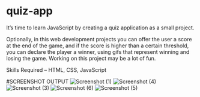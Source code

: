 # quiz-app
It’s time to learn JavaScript by creating a quiz application as a small project.

Optionally, in this web development projects you can offer the user a score at the end of the game, and if the score is higher than a certain threshold, you can declare the player a winner, using gifs that represent winning and losing the game. Working on this project may be a lot of fun.

Skills Required – HTML, CSS, JavaScript

#SCREENSHOT
OUTPUT
![Screenshot (1)](https://github.com/user-attachments/assets/dce96c8e-3d8f-4e93-beb7-674ab83ff250)
![Screenshot (4)](https://github.com/user-attachments/assets/f21da739-1d28-4c3b-b46a-5c4af6e53d5a)
![Screenshot (3)](https://github.com/user-attachments/assets/337f2b72-982b-46f8-a859-7058b9691e9e)
![Screenshot (6)](https://github.com/user-attachments/assets/7eead013-7d2a-4049-81d7-9ffb66326a3c)
![Screenshot (5)](https://github.com/user-attachments/assets/d2b9b9b4-c9dc-4126-b870-59fad7f721e6)

